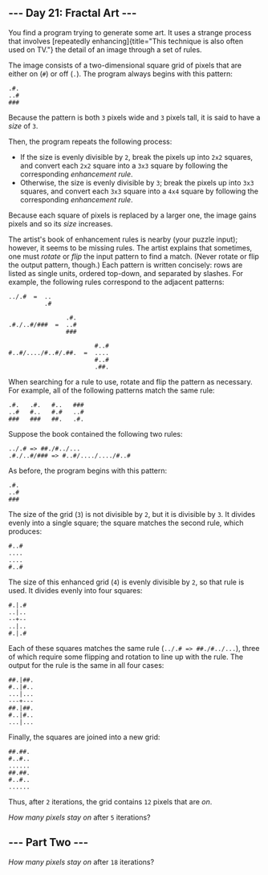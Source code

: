 \-\-- Day 21: Fractal Art \-\--
-------------------------------

You find a program trying to generate some art. It uses a strange
process that involves [repeatedly
enhancing]{title="This technique is also often used on TV."} the detail
of an image through a set of rules.

The image consists of a two-dimensional square grid of pixels that are
either on (`#`) or off (`.`). The program always begins with this
pattern:

    .#.
    ..#
    ###

Because the pattern is both `3` pixels wide and `3` pixels tall, it is
said to have a *size* of `3`.

Then, the program repeats the following process:

-   If the size is evenly divisible by `2`, break the pixels up into
    `2x2` squares, and convert each `2x2` square into a `3x3` square by
    following the corresponding *enhancement rule*.
-   Otherwise, the size is evenly divisible by `3`; break the pixels up
    into `3x3` squares, and convert each `3x3` square into a `4x4`
    square by following the corresponding *enhancement rule*.

Because each square of pixels is replaced by a larger one, the image
gains pixels and so its *size* increases.

The artist\'s book of enhancement rules is nearby (your puzzle input);
however, it seems to be missing rules. The artist explains that
sometimes, one must *rotate* or *flip* the input pattern to find a
match. (Never rotate or flip the output pattern, though.) Each pattern
is written concisely: rows are listed as single units, ordered top-down,
and separated by slashes. For example, the following rules correspond to
the adjacent patterns:

    ../.#  =  ..
              .#

                    .#.
    .#./..#/###  =  ..#
                    ###

                            #..#
    #..#/..../#..#/.##.  =  ....
                            #..#
                            .##.

When searching for a rule to use, rotate and flip the pattern as
necessary. For example, all of the following patterns match the same
rule:

    .#.   .#.   #..   ###
    ..#   #..   #.#   ..#
    ###   ###   ##.   .#.

Suppose the book contained the following two rules:

    ../.# => ##./#../...
    .#./..#/### => #..#/..../..../#..#

As before, the program begins with this pattern:

    .#.
    ..#
    ###

The size of the grid (`3`) is not divisible by `2`, but it is divisible
by `3`. It divides evenly into a single square; the square matches the
second rule, which produces:

    #..#
    ....
    ....
    #..#

The size of this enhanced grid (`4`) is evenly divisible by `2`, so that
rule is used. It divides evenly into four squares:

    #.|.#
    ..|..
    --+--
    ..|..
    #.|.#

Each of these squares matches the same rule (`../.# => ##./#../...`),
three of which require some flipping and rotation to line up with the
rule. The output for the rule is the same in all four cases:

    ##.|##.
    #..|#..
    ...|...
    ---+---
    ##.|##.
    #..|#..
    ...|...

Finally, the squares are joined into a new grid:

    ##.##.
    #..#..
    ......
    ##.##.
    #..#..
    ......

Thus, after `2` iterations, the grid contains `12` pixels that are *on*.

*How many pixels stay on* after `5` iterations?

\-\-- Part Two \-\--
--------------------

*How many pixels stay on* after `18` iterations?
